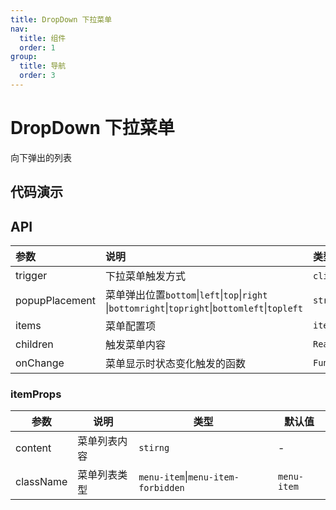 ```yaml
---
title: DropDown 下拉菜单
nav:
  title: 组件
  order: 1
group:
  title: 导航
  order: 3
---
```


# DropDown 下拉菜单

向下弹出的列表

## 代码演示

<code src="./demo/basic.tsx"></code>

<code src="./demo/popupPlacement.tsx"></code>

<code src="./demo/trigger.tsx"></code>

<code src="./demo/rightClick.tsx"></code>

<code src="./demo/else.tsx"></code>

<code src="./demo/childrens.tsx"></code>

## API

| 参数 | 说明 | 类型 | 默认值 |
| :-- | :-- | :-- | :-- |
| trigger | 下拉菜单触发方式 | `click`\|`hover`\|`contextMenu` | `hover` |
| popupPlacement | 菜单弹出位置`bottom`\|`left`\|`top`\|`right` \|`bottomright`\|`topright`\|`bottomleft`\|`topleft` | `string` | `'bottom'` |
| items | 菜单配置项 | `itemProps` | - |
| children | 触发菜单内容 | `ReactNode` | - |
| onChange | 菜单显示时状态变化触发的函数 | `Function` | - |

### itemProps

| 参数      | 说明         | 类型                               | 默认值      |
| --------- | ------------ | ---------------------------------- | ----------- |
| content   | 菜单列表内容 | `stirng`                           | -           |
| className | 菜单列表类型 | `menu-item`\|`menu-item-forbidden` | `menu-item` |
